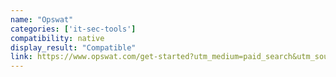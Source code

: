 ```yaml
---
name: "Opswat"
categories: ['it-sec-tools']
compatibility: native
display_result: "Compatible"
link: https://www.opswat.com/get-started?utm_medium=paid_search&utm_source=bing&utm_campaign=AMER_US_Search_OPSWAT_B_PM&utm_term=opswat&utm_content=united_states&msclkid=489971caa95d1095d9cd169d3bb7f85b
---
```

